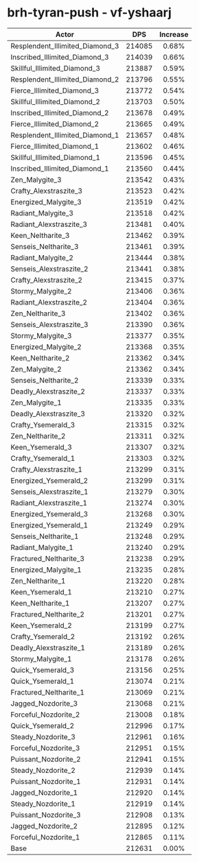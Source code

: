 # brh-tyran-push - vf-yshaarj
| Actor | DPS | Increase |
|---|:---:|:---:|
|Resplendent_Illimited_Diamond_3|214085|0.68%|
|Inscribed_Illimited_Diamond_3|214039|0.66%|
|Skillful_Illimited_Diamond_3|213887|0.59%|
|Resplendent_Illimited_Diamond_2|213796|0.55%|
|Fierce_Illimited_Diamond_3|213772|0.54%|
|Skillful_Illimited_Diamond_2|213703|0.50%|
|Inscribed_Illimited_Diamond_2|213678|0.49%|
|Fierce_Illimited_Diamond_2|213665|0.49%|
|Resplendent_Illimited_Diamond_1|213657|0.48%|
|Fierce_Illimited_Diamond_1|213602|0.46%|
|Skillful_Illimited_Diamond_1|213596|0.45%|
|Inscribed_Illimited_Diamond_1|213560|0.44%|
|Zen_Malygite_3|213542|0.43%|
|Crafty_Alexstraszite_3|213523|0.42%|
|Energized_Malygite_3|213519|0.42%|
|Radiant_Malygite_3|213518|0.42%|
|Radiant_Alexstraszite_3|213481|0.40%|
|Keen_Neltharite_3|213462|0.39%|
|Senseis_Neltharite_3|213461|0.39%|
|Radiant_Malygite_2|213444|0.38%|
|Senseis_Alexstraszite_2|213441|0.38%|
|Crafty_Alexstraszite_2|213415|0.37%|
|Stormy_Malygite_2|213406|0.36%|
|Radiant_Alexstraszite_2|213404|0.36%|
|Zen_Neltharite_3|213402|0.36%|
|Senseis_Alexstraszite_3|213390|0.36%|
|Stormy_Malygite_3|213377|0.35%|
|Energized_Malygite_2|213368|0.35%|
|Keen_Neltharite_2|213362|0.34%|
|Zen_Malygite_2|213362|0.34%|
|Senseis_Neltharite_2|213339|0.33%|
|Deadly_Alexstraszite_2|213337|0.33%|
|Zen_Malygite_1|213335|0.33%|
|Deadly_Alexstraszite_3|213320|0.32%|
|Crafty_Ysemerald_3|213315|0.32%|
|Zen_Neltharite_2|213311|0.32%|
|Keen_Ysemerald_3|213307|0.32%|
|Crafty_Ysemerald_1|213303|0.32%|
|Crafty_Alexstraszite_1|213299|0.31%|
|Energized_Ysemerald_2|213299|0.31%|
|Senseis_Alexstraszite_1|213279|0.30%|
|Radiant_Alexstraszite_1|213274|0.30%|
|Energized_Ysemerald_3|213268|0.30%|
|Energized_Ysemerald_1|213249|0.29%|
|Senseis_Neltharite_1|213248|0.29%|
|Radiant_Malygite_1|213240|0.29%|
|Fractured_Neltharite_3|213238|0.29%|
|Energized_Malygite_1|213235|0.28%|
|Zen_Neltharite_1|213220|0.28%|
|Keen_Ysemerald_1|213210|0.27%|
|Keen_Neltharite_1|213207|0.27%|
|Fractured_Neltharite_2|213201|0.27%|
|Keen_Ysemerald_2|213199|0.27%|
|Crafty_Ysemerald_2|213192|0.26%|
|Deadly_Alexstraszite_1|213189|0.26%|
|Stormy_Malygite_1|213178|0.26%|
|Quick_Ysemerald_3|213156|0.25%|
|Quick_Ysemerald_1|213074|0.21%|
|Fractured_Neltharite_1|213069|0.21%|
|Jagged_Nozdorite_3|213068|0.21%|
|Forceful_Nozdorite_2|213008|0.18%|
|Quick_Ysemerald_2|212996|0.17%|
|Steady_Nozdorite_3|212961|0.16%|
|Forceful_Nozdorite_3|212951|0.15%|
|Puissant_Nozdorite_2|212941|0.15%|
|Steady_Nozdorite_2|212939|0.14%|
|Puissant_Nozdorite_1|212931|0.14%|
|Jagged_Nozdorite_1|212920|0.14%|
|Steady_Nozdorite_1|212919|0.14%|
|Puissant_Nozdorite_3|212908|0.13%|
|Jagged_Nozdorite_2|212895|0.12%|
|Forceful_Nozdorite_1|212865|0.11%|
|Base|212631|0.00%|
